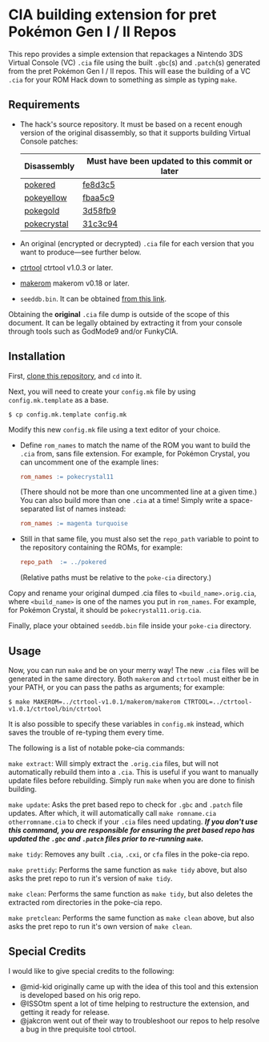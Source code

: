 # CIA building extension for pret Pokémon Gen I / II Repos

This repo provides a simple extension that repackages a Nintendo 3DS Virtual Console (VC) `.cia` file using the built `.gbc`(s) and `.patch`(s) generated from the pret Pokémon Gen I / II repos. This will ease the building of a VC `.cia` for your ROM Hack down to something as simple as typing `make`.

## Requirements

* The hack's source repository. It must be based on a recent enough version of the original disassembly, so that it supports building Virtual Console patches:
  
  | **Disassembly**                                    | **Must have been updated to this commit or later**                                             |
  | -------------------------------------------------- | ---------------------------------------------------------------------------------------------- |
  | [pokered](https://github.com/pret/pokered)         | [fe8d3c5](https://github.com/pret/pokered/commit/fe8d3c51a4056f0dd61dbef332ad9e714b82089a)     |
  | [pokeyellow](https://github.com/pret/pokeyellow)   | [fbaa5c9](https://github.com/pret/pokeyellow/commit/fbaa5c9d4b48c000a52860a8392fc423c4e312f9)  |
  | [pokegold](https://github.com/pret/pokegold)       | [3d58fb9](https://github.com/pret/pokegold/commit/3d58fb95569be74c6c229118a425fa22628f1dc3)    |
  | [pokecrystal](https://github.com/pret/pokecrystal) | [31c3c94](https://github.com/pret/pokecrystal/commit/31c3c94d64e1ac1e40c95acfda7de8b99b4f302b) |
* An original (encrypted or decrypted) `.cia` file for each version that you want to produce—see further below.
* [ctrtool](https://github.com/3DSGuy/Project_CTR) ctrtool v1.0.3 or later.
* [makerom](https://github.com/3DSGuy/Project_CTR) makerom v0.18 or later.
* `seeddb.bin`. It can be obtained [from this link](https://github.com/ihaveamac/3DS-rom-tools/raw/master/seeddb/seeddb.bin).

Obtaining the **original** `.cia` file dump is outside of the scope of this document. It can be legally obtained by extracting it from your console through tools such as GodMode9 and/or FunkyCIA.

## Installation

First, [clone this repository](https://docs.github.com/en/repositories/creating-and-managing-repositories/cloning-a-repository), and `cd` into it.

Next, you will need to create your `config.mk` file by using `config.mk.template` as a base.

```console
$ cp config.mk.template config.mk
```

Modify this new `config.mk` file using a text editor of your choice.

- Define `rom_names` to match the name of the ROM you want to build the `.cia` from, sans file extension.
  For example, for Pokémon Crystal, you can uncomment one of the example lines:

  ```makefile
  rom_names := pokecrystal11
  ```

  (There should not be more than one uncommented line at a given time.)
  You can also build more than one `.cia` at a time!
  Simply write a space-separated list of names instead:

  ```makefile
  rom_names := magenta turquoise
  ```

- Still in that same file, you must also set the `repo_path` variable to point to the repository containing the ROMs, for example:

  ```makefile
  repo_path  := ../pokered
  ```

  (Relative paths must be relative to the `poke-cia` directory.)

Copy and rename your original dumped .cia files to `<build_name>.orig.cia`, where `<build_name>` is one of the names you put in `rom_names`.
For example, for Pokémon Crystal, it should be `pokecrystal11.orig.cia`.

Finally, place your obtained `seeddb.bin` file inside your `poke-cia` directory.

## Usage

Now, you can run `make` and be on your merry way!
The new `.cia` files will be generated in the same directory.
Both `makerom` and `ctrtool` must either be in your PATH, or you can pass the paths as arguments; for example:

```console
$ make MAKEROM=../ctrtool-v1.0.1/makerom/makerom CTRTOOL=../ctrtool-v1.0.1/ctrtool/bin/ctrtool
```

It is also possible to specify these variables in `config.mk` instead, which saves the trouble of re-typing them every time.

The following is a list of notable poke-cia commands:

`make extract`: Will simply extract the `.orig.cia` files, but will not automatically rebuild them into a `.cia`. This is useful if you want to manually update files before rebuilding. Simply run `make` when you are done to finish building.

`make update`: Asks the pret based repo to check for `.gbc` and `.patch` file updates. After which, it will automatically call `make romname.cia otherromname.cia` to check if your `.cia` files need updating. ***If you don't use this command, you are responsible for ensuring the pret based repo has updated the `.gbc` and `.patch` files prior to re-running `make`.***

`make tidy`: Removes any built `.cia`, `.cxi`, or `cfa` files in the poke-cia repo.

`make prettidy`: Performs the same function as `make tidy` above, but also asks the pret repo to run it's version of `make tidy`.

`make clean`: Performs the same function as `make tidy`, but also deletes the extracted rom directories in the poke-cia repo.

`make pretclean`: Performs the same function as `make clean` above, but also asks the pret repo to run it's own version of `make clean`. 

## Special Credits

I would like to give special credits to the following:

* @mid-kid originally came up with the idea of this tool and this extension is developed based on his orig repo.
* @ISSOtm spent a lot of time helping to restructure the extension, and getting it ready for release.
* @jakcron went out of their way to troubleshoot our repos to help resolve a bug in thre prequisite tool ctrtool. 
